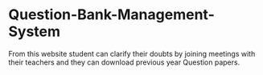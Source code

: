# Question-Bank-Management-System
From this website student can clarify their doubts by joining meetings with their teachers and they can download previous year Question papers.
